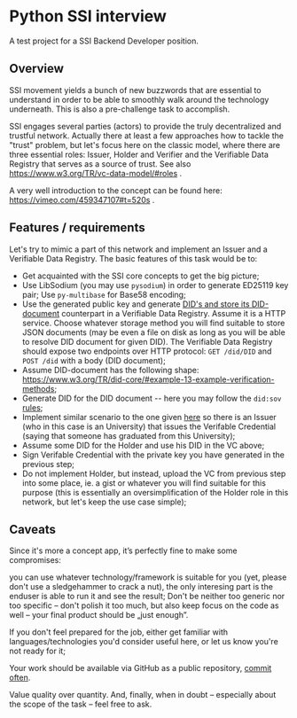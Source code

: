 # Python SSI interview

A test project for a SSI Backend Developer position.

## Overview

SSI movement yields a bunch of new buzzwords that are essential to understand in order to be able to smoothly walk around the technology underneath. This is also a pre-challenge task to accomplish. 

SSI engages several parties (actors) to provide the truly decentralized and trustful network. Actually there at least a few approaches how to tackle the "trust" problem, but let's focus here on the classic model, where there are three essential roles: Issuer, Holder and Verifier and the Verifiable Data Registry that serves as a source of trust. See also https://www.w3.org/TR/vc-data-model/#roles .

A very well introduction to the concept can be found here: https://vimeo.com/459347107#t=520s .

## Features / requirements

Let's try to mimic a part of this network and implement an Issuer and a Verifiable Data Registry. The basic features of this task would be to:

* Get acquainted with the SSI core concepts to get the big picture;
* Use LibSodium (you may use `pysodium`) in order to generate ED25119 key pair; Use `py-multibase` for Base58 encoding;
* Use the generated public key and generate [DID's and store its DID-document](https://www.w3.org/TR/did-core/) counterpart in a Verifiable Data Registry. Assume it is a HTTP service. Choose whatever storage method you will find suitable to store JSON documents (may be even a file on disk as long as you will be able to resolve DID document for given DID). The Verifiable Data Registry should expose two endpoints over HTTP protocol: `GET /did/DID` and `POST /did` with a body (DID document);
* Assume DID-document has the following shape: https://www.w3.org/TR/did-core/#example-13-example-verification-methods;
* Generate DID for the DID document -- here you may follow the `did:sov` [rules](https://sovrin-foundation.github.io/sovrin/spec/did-method-spec-template.html#namespace-specific-identifier-nsi);
* Implement similar scenario to the one given [here](https://www.w3.org/TR/vc-data-model/#example-1-a-simple-example-of-a-verifiable-credential) so there is an Issuer (who in this case is an University) that issues the Verifable Credential (saying that someone has graduated from this University);
* Assume some DID for the Holder and use his DID in the VC above;
* Sign Verifable Credential with the private key you have generated in the previous step;
* Do not implement Holder, but instead, upload the VC from previous step into some place, ie. a gist or whatever you will find suitable for this purpose (this is essentially an oversimplification of the Holder role in this network, but let's keep the use case simple);

## Caveats

Since it's more a concept app, it’s perfectly fine to make some compromises:

you can use whatever technology/framework is suitable for you (yet, please don't use a sledgehammer to crack a nut), the only interesing part is the enduser is able to run it and see the result;
Don't be neither too generic nor too specific – don't polish it too much, but also keep focus on the code as well – your final product should be „just enough”.

If you don't feel prepared for the job, either get familiar with languages/technologies you'd consider useful here, or let us know you're not ready for it;

Your work should be available via GitHub as a public repository, [commit often](https://chris.beams.io/posts/git-commit/).

Value quality over quantity. And, finally, when in doubt – especially about the scope of the task – feel free to ask.
